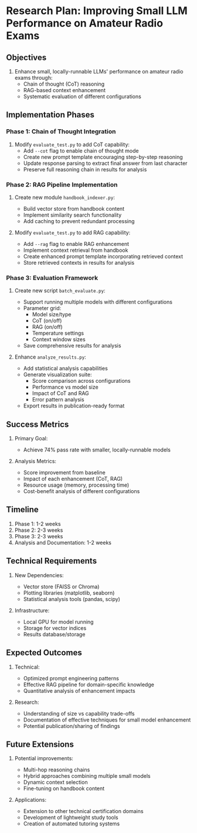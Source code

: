 # Research Plan: Improving Small LLM Performance on Amateur Radio Exams

## Objectives
1. Enhance small, locally-runnable LLMs' performance on amateur radio exams through:
   - Chain of thought (CoT) reasoning
   - RAG-based context enhancement
   - Systematic evaluation of different configurations

## Implementation Phases

### Phase 1: Chain of Thought Integration
1. Modify `evaluate_test.py` to add CoT capability:
   - Add `--cot` flag to enable chain of thought mode
   - Create new prompt template encouraging step-by-step reasoning
   - Update response parsing to extract final answer from last character
   - Preserve full reasoning chain in results for analysis

### Phase 2: RAG Pipeline Implementation
1. Create new module `handbook_indexer.py`:
   - Build vector store from handbook content
   - Implement similarity search functionality
   - Add caching to prevent redundant processing

2. Modify `evaluate_test.py` to add RAG capability:
   - Add `--rag` flag to enable RAG enhancement
   - Implement context retrieval from handbook
   - Create enhanced prompt template incorporating retrieved context
   - Store retrieved contexts in results for analysis

### Phase 3: Evaluation Framework
1. Create new script `batch_evaluate.py`:
   - Support running multiple models with different configurations
   - Parameter grid:
     * Model size/type
     * CoT (on/off)
     * RAG (on/off)
     * Temperature settings
     * Context window sizes
   - Save comprehensive results for analysis

2. Enhance `analyze_results.py`:
   - Add statistical analysis capabilities
   - Generate visualization suite:
     * Score comparison across configurations
     * Performance vs model size
     * Impact of CoT and RAG
     * Error pattern analysis
   - Export results in publication-ready format

## Success Metrics
1. Primary Goal:
   - Achieve 74% pass rate with smaller, locally-runnable models

2. Analysis Metrics:
   - Score improvement from baseline
   - Impact of each enhancement (CoT, RAG)
   - Resource usage (memory, processing time)
   - Cost-benefit analysis of different configurations

## Timeline
1. Phase 1: 1-2 weeks
2. Phase 2: 2-3 weeks
3. Phase 3: 2-3 weeks
4. Analysis and Documentation: 1-2 weeks

## Technical Requirements
1. New Dependencies:
   - Vector store (FAISS or Chroma)
   - Plotting libraries (matplotlib, seaborn)
   - Statistical analysis tools (pandas, scipy)

2. Infrastructure:
   - Local GPU for model running
   - Storage for vector indices
   - Results database/storage

## Expected Outcomes
1. Technical:
   - Optimized prompt engineering patterns
   - Effective RAG pipeline for domain-specific knowledge
   - Quantitative analysis of enhancement impacts

2. Research:
   - Understanding of size vs capability trade-offs
   - Documentation of effective techniques for small model enhancement
   - Potential publication/sharing of findings

## Future Extensions
1. Potential improvements:
   - Multi-hop reasoning chains
   - Hybrid approaches combining multiple small models
   - Dynamic context selection
   - Fine-tuning on handbook content

2. Applications:
   - Extension to other technical certification domains
   - Development of lightweight study tools
   - Creation of automated tutoring systems
